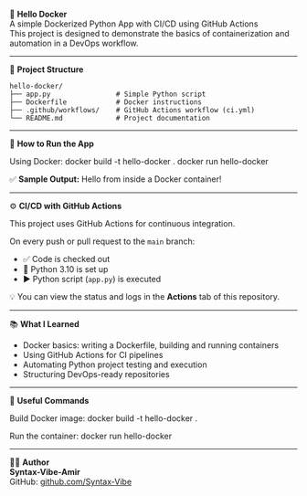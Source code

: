 🐳 **Hello Docker**  
A simple Dockerized Python App with CI/CD using GitHub Actions  
This project is designed to demonstrate the basics of containerization and automation in a DevOps workflow.

---

📁 **Project Structure**
```
hello-docker/
├── app.py                # Simple Python script  
├── Dockerfile            # Docker instructions  
├── .github/workflows/    # GitHub Actions workflow (ci.yml)  
└── README.md             # Project documentation  
```

---

🚀 **How to Run the App**

Using Docker:
docker build -t hello-docker .
docker run hello-docker

✅ **Sample Output:**
Hello from inside a Docker container!

---

⚙️ **CI/CD with GitHub Actions**

This project uses GitHub Actions for continuous integration.

On every push or pull request to the `main` branch:
- ✅ Code is checked out
- 🐍 Python 3.10 is set up
- ▶️ Python script (`app.py`) is executed

💡 You can view the status and logs in the **Actions** tab of this repository.

---

📚 **What I Learned**

- Docker basics: writing a Dockerfile, building and running containers  
- Using GitHub Actions for CI pipelines  
- Automating Python project testing and execution  
- Structuring DevOps-ready repositories  

---

🔗 **Useful Commands**

Build Docker image:
docker build -t hello-docker .

Run the container:
docker run hello-docker

---

🧑‍💻 **Author**  
**Syntax-Vibe-Amir**  
GitHub: [github.com/Syntax-Vibe](https://github.com/Syntax-Vibe)
